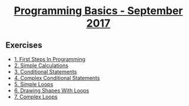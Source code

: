 # <a href="https://softuni.bg/trainings/1722/programming-basics-with-csharp-september-2017" rel="Programming Basics - September 2017"><p align="center"> Programming Basics - September 2017 <p></a>

## Exercises
- <a href="https://github.com/IvanovIv88/SoftUni/tree/master/Programming%20Basic%20-%20September%202017/1.FirstStepsInProgramming" > 1. First Steps In Programming </a>
- <a href="https://github.com/IvanovIv88/SoftUni/tree/master/Programming%20Basic%20-%20September%202017/2.SimpleCalculations" > 2. Simple Calculations </a>
- <a href="https://github.com/IvanovIv88/SoftUni/tree/master/Programming%20Basic%20-%20September%202017/3.ConditionalStatements" > 3. Conditional Statements </a>
- <a href="https://github.com/IvanovIv88/SoftUni/tree/master/Programming%20Basic%20-%20September%202017/4.ComplexConditionalStatements" > 4. Complex Conditional Statements </a>
- <a href="https://github.com/IvanovIv88/SoftUni/tree/master/Programming%20Basic%20-%20September%202017/5.SimpleLoops" > 5. Simple Loops </a>
- <a href="https://github.com/IvanovIv88/SoftUni/tree/master/Programming%20Basic%20-%20September%202017/DrawingShapesWithLoops" > 6. Drawing Shapes With Loops </a>
- <a href="https://github.com/IvanovIv88/SoftUni/tree/master/Programming%20Basic%20-%20September%202017/7.ComplexLoops" > 7. Complex Loops </a>



